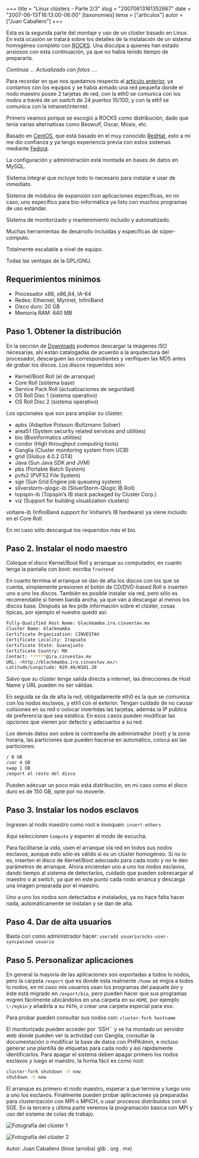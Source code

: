 +++
title = "Linux clústers - Parte 2/3"
slug = "20070613161352667"
date = "2007-06-13T16:13:00-06:00"
[taxonomies]
tema = ["articulos"]
autor = ["Juan Caballero"]
+++

Esta es la segunda parte del montaje y uso de un clúster basado en Linux. En
está ocasión se tratará sobre los detalles de la instalación de un sistema
homogéneo completo con [ROCKS](http://www.rocksclusters.org/). Una disculpa a
quienes han estado ansiosos con esta continuación, ya que no había tenido tiempo
de prepararla.

*Continúa ... Actualizado con fotos ....*

<!-- more -->
Para recordar en que nos quedamos respecto al [artículo
anterior](http://www.glib.org.mx/article.php?story=20070320133500387), ya
contamos con los equipos y se había armado una red pequeña donde el nodo maestro
posee 2 tarjetas de red, con la eth0 se comunica con los nodos a través de un
*switch* de 24 puertos 10/100, y con la eth1 se comunica con la
intranet/internet.

Primero veamos porque se escogió a ROCKS como distribución, dado que tenía
varias alternativas como Beowulf, Oscar, Mosix, etc.

Basado en [CentOS](http://www.centos.org/), que está basado en el muy conocido
[RedHat](http://www.redhat.com/), esto a mí me dio confianza y ya tengo
experiencia previa con estos sistemas mediante
[Fedora](http://fedoraproject.org/).

La configuración y administración está montada en bases de datos en MySQL.

Sistema integral que incluye todo lo necesario para instalar e usar de
inmediato.

Sistema de módulos de expansión con aplicaciones específicas, en mi caso, uno
específico para bio-informática ya listo con muchos programas de uso estándar.

Sistema de monitorizado y mantenimiento incluido y automatizado.

Muchas herramientas de desarrollo incluidas y específicas de súper-cómputo.

Totalmente escalable a nivel de equipo.

Todas las ventajas de la GPL/GNU.

## Requerimientos mínimos

* Procesador x86, x86_64, IA-64
* Redes: Ethernet, Myrinet, InfiniBand
* Disco duro: 20 GB
* Memoria RAM: 640 MB

## Paso 1. Obtener la distribución

En la sección de [Downloads](http://www.rocksclusters.org/wordpress/?page_id=3)
podemos descargar la imágenes ISO necesarias, ahí están catalogadas de acuerdo a
la arquitectura del procesador, descarguen las correspondientes y verifiquen las
MD5 antes de grabar los discos. Los discos requeridos son:

* Kernel/Boot Roll (el de arranque)
* Core Roll (sistema base)
* Service Pack Roll (actualizaciones de seguridad)
* OS Roll Disc 1 (sistema operativo)
* OS Roll Disc 2 (sistema operativo)

Los opcionales que son para ampliar su clúster:

* apbs (Adaptive Poisson-Boltzmann Solver)
* area51 (System security related services and utilities)
* bio (Bioinformatics utilities)
* condor (High throughput computing tools)
* Ganglia (Cluster monitoring system from UCB)
* grid (Globus 4.0.2 GT4)
* Java (Sun Java SDK and JVM)
* pbs (Portable Batch System)
* pvfs2 (PVFS2 File System)
* sge (Sun Grid Engine job queueing system)
* silverstorm-qlogic-ib (SilverStorm-Qlogic IB Roll)
* topspin-ib (Topspin’s IB stack packaged by Cluster Corp.)
* viz (Support for building visualization clusters)

voltaire-ib (InfiniBand support for Voltaire’s IB hardware) ya viene incluido en
el Core Roll.

En mi caso sólo descargué los requeridos más el bio.

## Paso 2. Instalar el nodo maestro

Coloque el disco Kernel/Boot Roll y arranque su computador, en cuanto tenga la
pantalla con boot: escriba `frontend`

En cuanto termina el arranque se dan de alta los discos con los que se cuenta,
simplemente presionen el botón de CD/DVD-based Roll e inserten uno a uno los
discos. También es posible instalar vía red, pero sólo es recomendable si tienen
banda ancha, ya que van a descargar al menos los discos base. Después se les
pide información sobre el clúster, cosas típicas, por ejemplo el nuestro quedó
así:

```bash
Fully-Qualified Host Name: blackmamba.ira.cinvestav.mx
Cluster Name: blackmamba
Certificate Organization: CINVESTAV
Certificate Locality: Irapuato
Certificate State: Guanajuato
Certificate Country: MX
Contact: ******@ira.cinvestav.mx
URL: <http://blackmamba.ira.cinvestav.mx/>
Latitude/Longitude: N20.40/W101.20
```

Salvo que su clúster tenga salida directa a internet, las direcciones de Host
Name y URL pueden no ser válidas.

En seguida se da de alta la red, obligadamente eth0 es la que se comunica con
los nodos esclavos, y eth1 con el exterior. Tengan cuidado de no causar
colisiones en su red o colocar invertidas las tarjetas, además la IP pública de
preferencia que sea estática. En esos casos pueden modificar las opciones que
vienen por defecto y adecuarlos a su red.

Los demás datos son sobre la contraseña de administrador (root) y la zona
horaria, las particiones que pueden hacerse en automático, coloca así las
particiones:

```bash
/ 8 GB
/var 4 GB
swap 1 GB
/export el resto del disco
```

Pueden adecuar un poco más esta distribución, en mi caso como el disco duro es
de 150 GB, opte por no moverle.

## Paso 3. Instalar los nodos esclavos

Ingresen al nodo maestro como root e invoquen: `insert-ethers`

Aquí seleccionen `Compute` y esperen al modo de escucha.

Para facilitarse la vida, usen el arranque vía red en todos sus nodos esclavos,
aunque esto sólo es válido si es un clúster homogéneo. Si no lo es, inserten el
disco de Kernel/Boot adecuado para cada nodo y no le den parámetros de
arranque. Ahora enciendan uno a uno los nodos esclavos, dando tiempo al sistema
de detectarlos, cuidado que pueden sobrecargar al maestro o al switch, ya que en
este punto cada nodo arranca y descarga una imagen preparada por el maestro.

Uno a uno los nodos son detectados e instalados, ya no hace falta hacer nada,
automáticamente se instalan y se dan de alta.

## Paso 4. Dar de alta usuarios

Basta con como administrador hacer: `useradd usuariorocks-user-syncpasswd
usuario`

## Paso 5. Personalizar aplicaciones

En general la mayoría de las aplicaciones son exportadas a todos lo nodos, pero
la carpeta `/export` que es donde esta realmente `/home` se migra a todos lo
nodos, en mi caso mis usuarios usan los programas del paquete *bio* y éste está
migrado en `/export/bio`, pero pueden hacer que sus programas migren fácilmente
ubicándolos en una carpeta en su `HOME`, por ejemplo `\~/mybin` y añadirla a su
`PATH`, o crear una carpeta especial para eso.

Para probar pueden consultar sus nodos con: `cluster-fork hostname`

El monitorizado pueden acceder por `SSH`` y se ha montado un servidor web donde
pueden ver la actividad con Ganglia, consultar la documentación o modificar la
base de datos con PHPAdmin, e incluso generar una plantilla de etiquetas para
cada nodo y así rápidamente identificarlos. Para apagar el sistema deben apagar
primero los nodos esclavos y luego el maestro, la forma fácil es como root:

```bash
cluster-fork shutdown -h now
shutdown -h now
```

El arranque es primero el nodo maestro, esperar a que termine y luego uno a uno
los esclavos. Finalmente pueden probar aplicaciones ya preparadas para
clusterización con MPI o MPICH, o usar procesos distribuidos con el SGE. En la
tercera y última parte veremos la programación básica con MPI y uso del sistema
de colas de trabajo.

![Fotografía del clúster 1](20070613161352667_2_original.png)

![Fotografía del clúster 2](20070613161352667_3_original.png)

Autor: Juan Caballero (linxe (arroba) glib . org . mx)
